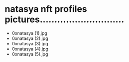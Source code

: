 # natasya nft profiles pictures.............................
- 0xnatasya (1).jpg
- 0xnatasya (2).jpg
- 0xnatasya (3).jpg
- 0xnatasya (4).jpg
- 0xnatasya (5).jpg
